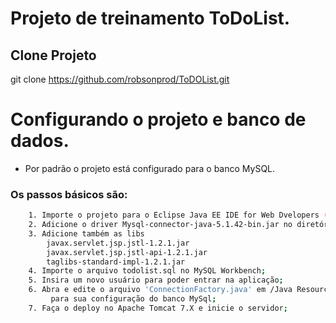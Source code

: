 # Projeto de treinamento ToDoList.

## Clone Projeto
git clone https://github.com/robsonprod/ToDOList.git

# Configurando o projeto e banco de dados.
- Por padrão o projeto está configurado para o banco MySQL.

### Os passos básicos são:
```sh
    1. Importe o projeto para o Eclipse Java EE IDE for Web Dvelopers (Neon) ou superior;
    2. Adicione o driver Mysql-connector-java-5.1.42-bin.jar no diretório /webcontent/WEB-INF/lib;
    3. Adicione também as libs
        javax.servlet.jsp.jstl-1.2.1.jar
        javax.servlet.jsp.jstl-api-1.2.1.jar
        taglibs-standard-impl-1.2.1.jar
    4. Importe o arquivo todolist.sql no MySQL Workbench;
    5. Insira um novo usuário para poder entrar na aplicação;
    6. Abra e edite o arquivo 'ConnectionFactory.java' em /Java Resources/src/br.todolist.dao/
         para sua configuração do banco MySql;
    7. Faça o deploy no Apache Tomcat 7.X e inicie o servidor;
```
